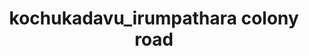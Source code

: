 ---
title: kochukadavu_irumpathara colony road
url: /kochukadavu_irumpathara-colony-road/
latitude: 10.191
longitude: 76.31
---